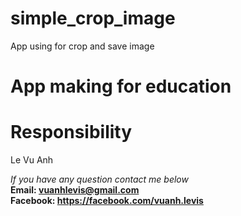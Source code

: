 # simple_crop_image

App using for crop and save image

# App making for education

# Responsibility
Le Vu Anh

<i> If you have any question contact me below </i>
<br>
<b>Email: vuanhlevis@gmail.com</b>
<br>
<b>Facebook: https://facebook.com/vuanh.levis</b>
